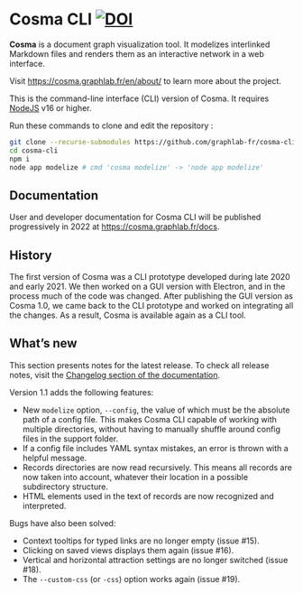 # Cosma CLI [![DOI](https://zenodo.org/badge/DOI/10.5281/zenodo.5920616.svg)](https://doi.org/10.5281/zenodo.5920616)

**Cosma** is a document graph visualization tool. It modelizes interlinked Markdown files and renders them as an interactive network in a web interface.

Visit <https://cosma.graphlab.fr/en/about/> to learn more about the project.

This is the command-line interface (CLI) version of Cosma. It requires [NodeJS](https://nodejs.org/fr/) v16 or higher.

Run these commands to clone and edit the repository :

```bash
git clone --recurse-submodules https://github.com/graphlab-fr/cosma-cli cosma-cli
cd cosma-cli
npm i
node app modelize # cmd 'cosma modelize' -> 'node app modelize'
```

## Documentation

User and developer documentation for Cosma CLI will be published progressively in 2022 at <https://cosma.graphlab.fr/docs>.

## History

The first version of Cosma was a CLI prototype developed during late 2020 and early 2021. We then worked on a GUI version with Electron, and in the process much of the code was changed. After publishing the GUI version as Cosma 1.0, we came back to the CLI prototype and worked on integrating all the changes. As a result, Cosma is available again as a CLI tool.

## What’s new

This section presents notes for the latest release. To check all release notes, visit the [Changelog section of the documentation](https://cosma.graphlab.fr/en/docs/user-manual/#changelog).

Version 1.1 adds the following features:

- New `modelize` option, `--config`, the value of which must be the absolute path of a config file. This makes Cosma CLI capable of working with multiple directories, without having to manually shuffle around config files in the support folder.
- If a config file includes YAML syntax mistakes, an error is thrown with a helpful message.
- Records directories are now read recursively. This means all records are now taken into account, whatever their location in a possible subdirectory structure.
- HTML elements used in the text of records are now recognized and interpreted.

Bugs have also been solved:

- Context tooltips for typed links are no longer empty (issue #15).
- Clicking on saved views displays them again (issue #16).
- Vertical and horizontal attraction settings are no longer switched (issue #18).
- The `--custom-css` (or `-css`) option works again (issue #19).